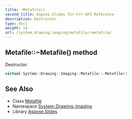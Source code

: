 ```yaml
---
title: ~Metafile()
second_title: Aspose.Slides for C++ API Reference
description: Destructor.
type: docs
weight: 14
url: /system.drawing.imaging/metafile/~metafile/
---
```

## Metafile::~Metafile() method


Destructor.

```cpp
virtual System::Drawing::Imaging::Metafile::~Metafile()
```

## See Also

* Class [Metafile](../)
* Namespace [System::Drawing::Imaging](../../)
* Library [Aspose.Slides](../../../)